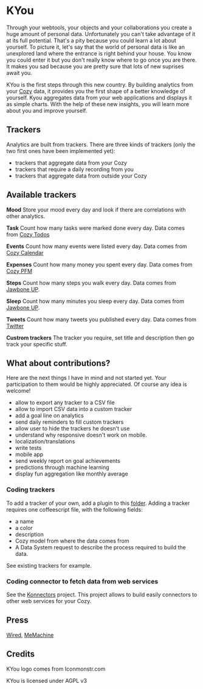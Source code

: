 # KYou

Through your webtools, your objects and your collaborations you create a huge
amount of personal data. Unfortunately you can't take advantage of it at its
full potential. That's a pity because you could learn a lot about yourself. To
picture it, let's say that the world of personal data is like an unexplored
land where the entrance is right behind your house.  You know you could enter
it but you don't really know where to go once you are there. It makes you sad
because you are pretty sure that lots of new suprises await you.

KYou is the first steps through this new country. By building analytics from
your [Cozy](http://cozy.io) data, it provides you the first shape of a
better knowledge of yourself. Kyou aggregates data from your web applications
and displays it as simple charts. With the help of these new insights, you
will learn more about you and improve yourself.

## Trackers

Analytics are built from trackers. There are three kinds of trackers
(only the two first ones have been implemented yet):

* trackers that aggregate data from your Cozy
* trackers that require a daily recording from you
* trackers that aggregate data from outside your Cozy

## Available trackers

**Mood** Store your mood every day and look if there are correlations with
other analytics.

**Task** Count how many tasks were marked done every day. Data comes from 
[Cozy Todos](https://github.com/mycozycloud/cozy-todos)

**Events** Count how many events were listed every day. Data comes from 
[Cozy Calendar](https://github.com/mycozycloud/cozy-calendar)

**Expenses** Count how many money you spent every day. Data comes from 
[Cozy PFM](https://github.com/seeker89/cozy-pfm)

**Steps** Count how many steps you walk every day. Data comes from [Jawbone
UP](http://www.jawbone.com/up).

**Sleep** Count how many minutes you sleep every day. Data comes from [Jawbone
UP](http://www.jawbone.com/up).

**Tweets** Count how many tweets you published every day. Data comes from 
[Twitter](https://twitter.com)

**Custrom trackers** The tracker you require, set title and description then go
track your specific stuff.

## What about contributions?

Here are the next things I have in mind and not started yet. Your participation
to them would be highly appreciated. Of course any idea is welcome!

* allow to export any tracker to a CSV file
* allow to import CSV data into a custom tracker
* add a goal line on analytics
* send daily reminders to fill custom trackers
* allow user to hide the trackers he doesn't use
* understand why responsive doesn't work on mobile.
* localization/translations
* write tests
* mobile app
* send weekly report on goal achievements
* predictions through machine learning
* display fun aggregation like monthly average

### Coding trackers

To add a tracker of your own, add a plugin to this
[folder](https://github.com/frankrousseau/kyou/tree/master/server/trackers).
Adding a tracker requires one coffeescript file, with the following fields:

* a name
* a color
* description
* Cozy model from where the data comes from
* A Data System request to describe the process required to build the data.

See existing trackers for example.

### Coding connector to fetch data from web services

See the [Konnectors](https://github.com/frankrousseau/konnectors) project.
This project allows to build easily connectors to other web services for your
Cozy.

## Press

[Wired](http://www.wired.com/wiredenterprise/2013/09/cozy-cloud/), 
[MeMachine](http://memachine.nl/?p=1381)


## Credits

KYou logo comes from Iconmonstr.com

KYou is licensed under AGPL v3
